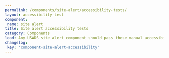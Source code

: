 ```yaml
---
permalink: /components/site-alert/accessibility-tests/
layout: accessibility-test
component:
 name: site alert
title: Site alert accessibility tests
category: Components
lead: Any USWDS site alert component should pass these manual accessibility tests.
changelog:
 key: 'component-site-alert-accessibility'
---
```

